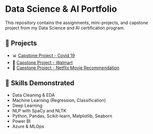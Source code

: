 # Data Science & AI Portfolio

This repository contains the assignments, mini-projects, and capstone project from my Data Science and AI certification program.

## 📁 Projects
- 📊 [Capstone Project - Covid 19](https://github.com/amitmahajan09/Data-Science-AI-Portfolio/blob/main/Capstone%20Project%20(Covid%2019)/Capstone%20Project%20(Covid%2019).ipynb)
- 🤖 [Capstone Project - Walmart](https://github.com/amitmahajan09/Data-Science-AI-Portfolio/tree/main/Capstone%20Project%20Walmart)
- 🔬 [Capstone Project - Netflix Movie Recommendation](https://github.com/amitmahajan09/Data-Science-AI-Portfolio/tree/main/Capstone%20Project%20Netflix)


## 🧠 Skills Demonstrated

- Data Cleaning & EDA
- Machine Learning (Regression, Classification)
- Deep Learning
- NLP with SpaCy and NLTK
- Python, Pandas, Scikit-learn, Matplotlib, Seaborn
- Power BI
- Azure & MLOps
